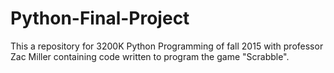 # Python-Final-Project
This a repository for 3200K Python Programming of fall 2015 with professor Zac Miller containing code written to program the game "Scrabble".
